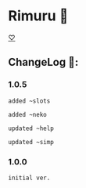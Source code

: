 # Rimuru 👾
[♡](https://top.gg/bot/841573836445188136)

## ChangeLog 💬:

### 1.0.5

`added ~slots`

`added ~neko`

`updated ~help`

`updated ~simp`

### 1.0.0

`initial ver.`
